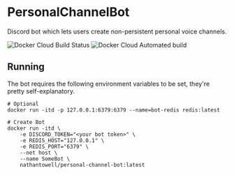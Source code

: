 # PersonalChannelBot
Discord bot which lets users create non-persistent personal voice channels.

![Docker Cloud Build Status](https://img.shields.io/docker/cloud/build/nathantowell/personal-channel-bot?style=flat-square) ![Docker Cloud Automated build](https://img.shields.io/docker/cloud/automated/nathantowell/personal-channel-bot?style=flat-square)
## Running
The bot requires the following environment variables to be set, they're pretty self-explanatory.

```
# Optional
docker run -itd -p 127.0.0.1:6379:6379 --name=bot-redis redis:latest

# Create Bot
docker run -itd \
    -e DISCORD_TOKEN="<your bot token>" \
    -e REDIS_HOST="127.0.0.1" \
    -e REDIS_PORT="6379" \
    --net host \
    --name SomeBot \
    nathantowell/personal-channel-bot:latest
```
